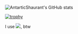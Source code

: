 ![AntarticShaurant's GitHub stats](https://github-readme-stats.vercel.app/api?username=AntarticShaurant&show_icons=true&count_private=true&include_all_commits=true)

[![trophy](https://github-profile-trophy.vercel.app/?username=AntarticShaurant&theme=nord)](https://github.com/ryo-ma/github-profile-trophy)

I use <img src="https://img.shields.io/badge/Arch_Linux-1793D1?style=for-the-badge&logo=arch-linux&logoColor=white">, btw
